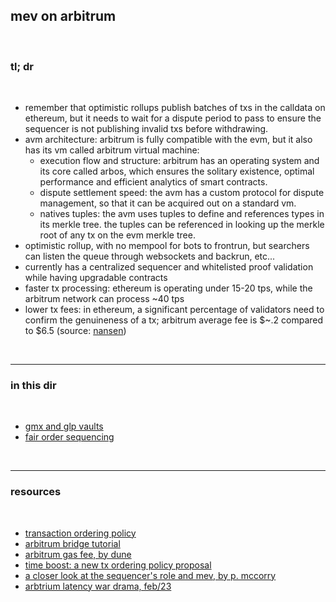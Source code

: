 ## mev on arbitrum

<br>

### tl; dr

<br>

* remember that optimistic rollups publish batches of txs in the calldata on ethereum, but it needs to wait for a dispute period to pass to ensure the sequencer is not publishing invalid txs before withdrawing.
* avm architecture: arbitrum is fully compatible with the evm, but it also has its vm called arbitrum virtual machine:
  * execution flow and structure: arbitrum has an operating system and its core called arbos, which ensures the solitary existence, optimal performance and efficient analytics of smart contracts.
  * dispute settlement speed: the avm has a custom protocol for dispute management, so that it can be acquired out on a standard vm.
  * natives tuples: the avm uses tuples to define and references types in its merkle tree. the tuples can be referenced in looking up the merkle root of any tx on the evm merkle tree. 
* optimistic rollup, with no mempool for bots to frontrun, but searchers can listen the queue through websockets and backrun, etc...
* currently has a centralized sequencer and whitelisted proof validation while having upgradable contracts
* faster tx processing: ethereum is operating under 15-20 tps, while the arbitrum network can process ~40 tps
* lower tx fees: in ethereum, a significant percentage of validators need to confirm the genuineness of a tx; arbitrum average fee is $~.2 compared to $6.5 (source: [nansen](https://pro.nansen.ai/multichain/eth-vs-arbitrum))
 
<br>

----

### in this dir

<br>

* [gmx and glp vaults](gmx)
* [fair order sequencing](fair_ordering_sequencing)

<br>

---

### resources

<br>

* [transaction ordering policy](https://research.arbitrum.io/t/transaction-ordering-policy/127)
* [arbitrum bridge tutorial](https://arbitrum.io/bridge-tutorial/)
* [arbitrum gas fee, by dune](https://dune.com/blog/fueling-gas-spells-arbitrum)
* [time boost: a new tx ordering policy proposal](https://research.arbitrum.io/t/time-boost-a-new-transaction-ordering-policy-proposal/8173)
* [a closer look at the sequencer's role and mev, by p. mccorry](https://docs.google.com/presentation/d/1bU01VT7YyLXT0Bzxo0dRNYSEohmuKxY8ziErTviIsng/edit#slide=id.g1255a01e809_0_0)
* [arbtrium latency war drama, feb/23](https://twitter.com/snoopy_mev/status/1629283898453811200?s=20)
